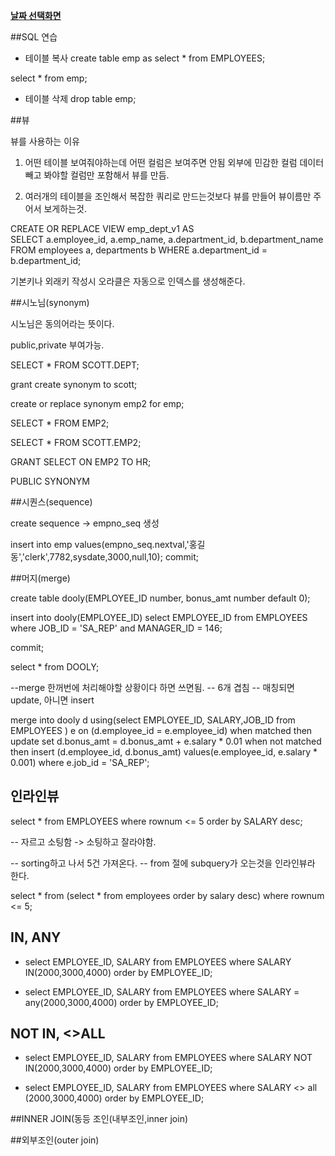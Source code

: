 ﻿**[날짜 선택화면](../README.md)**

##SQL 연습

- 테이블 복사
create table emp as select * from EMPLOYEES;

select * from emp;

- 테이블 삭제
drop table emp;


##뷰

뷰를 사용하는 이유

1. 어떤 테이블 보여줘야하는데 어떤 컬럼은 보여주면 안됨
외부에 민감한 컬럼 데이터빼고 봐야할 컬럼만 포함해서 뷰를 만듬.

2. 여러개의 테이블을 조인해서 복잡한 쿼리로 만드는것보다 뷰를 만들어 뷰이름만 주어서 보게하는것.

CREATE OR REPLACE VIEW emp_dept_v1 AS  
SELECT a.employee_id, a.emp_name, a.department_id, 
       b.department_name  
  FROM employees a, 
       departments b
 WHERE a.department_id = b.department_id; 

기본키나 외래키 작성시 오라클은 자동으로 인덱스를 생성해준다.

##시노님(synonym)

시노님은 동의어라는 뜻이다.

public,private 부여가능.

SELECT * FROM SCOTT.DEPT;


grant create synonym to scott;

create or replace synonym emp2 for emp;

SELECT * FROM EMP2;

SELECT * FROM SCOTT.EMP2;

GRANT SELECT ON EMP2 TO HR;

PUBLIC SYNONYM

##시퀀스(sequence)

create sequence -> empno_seq 생성

insert into emp values(empno_seq.nextval,'홍길동','clerk',7782,sysdate,3000,null,10);
commit;

##머지(merge)

create table dooly(EMPLOYEE_ID number, bonus_amt number default 0);

insert into dooly(EMPLOYEE_ID) select EMPLOYEE_ID from EMPLOYEES where JOB_ID = 'SA_REP' and MANAGER_ID = 146;

commit;

select * from DOOLY;

--merge 한꺼번에 처리해야할 상황이다 하면 쓰면됨.
-- 6개 겹침 
-- 매칭되면 update, 아니면 insert

merge into dooly d 
      using(select EMPLOYEE_ID, SALARY,JOB_ID from EMPLOYEES ) e
      on (d.employee_id = e.employee_id)
    when matched then
      update set d.bonus_amt = d.bonus_amt + e.salary * 0.01
    when not matched then
      insert (d.employee_id, d.bonus_amt) values(e.employee_id, e.salary * 0.001) where e.job_id = 'SA_REP';


## 인라인뷰

select * from EMPLOYEES where rownum <= 5 order by SALARY desc;

-- 자르고 소팅함 -> 소팅하고 잘라야함.

-- sorting하고 나서 5건 가져온다.
-- from 절에 subquery가 오는것을 인라인뷰라 한다.

select * from (select * from employees order by salary desc) where rownum <= 5;

## IN, ANY

- select EMPLOYEE_ID, SALARY from EMPLOYEES where SALARY IN(2000,3000,4000) order by EMPLOYEE_ID;

- select EMPLOYEE_ID, SALARY from EMPLOYEES where SALARY = any(2000,3000,4000) order by EMPLOYEE_ID;

## NOT IN, <>ALL

- select EMPLOYEE_ID, SALARY from EMPLOYEES where SALARY NOT IN(2000,3000,4000) order by EMPLOYEE_ID;

- select EMPLOYEE_ID, SALARY from EMPLOYEES where SALARY <> all (2000,3000,4000) order by EMPLOYEE_ID;


##INNER JOIN(동등 조인(내부조인,inner join)


 
##외부조인(outer join)
